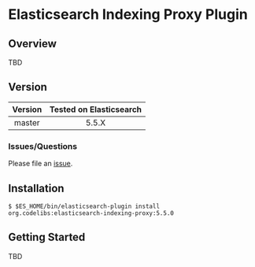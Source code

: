 Elasticsearch Indexing Proxy Plugin
===================================

## Overview

TBD

## Version

| Version   | Tested on Elasticsearch |
|:---------:|:-----------------------:|
| master    | 5.5.X                   |

### Issues/Questions

Please file an [issue](https://github.com/codelibs/elasticsearch-indexing-proxy/issues "issue").

## Installation

    $ $ES_HOME/bin/elasticsearch-plugin install org.codelibs:elasticsearch-indexing-proxy:5.5.0


## Getting Started

TBD
